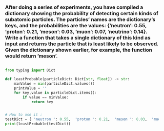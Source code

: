 ### After doing a series of experiments, you have compiled a dictionary showing the probability of detecting certain kinds of subatomic particles. The particles’ names are the dictionary’s keys, and the probabilities are the values: {’neutron’: 0.55, ’proton’: 0.21, ’meson’: 0.03, ’muon’: 0.07, ’neutrino’: 0.14}. Write a function that takes a single dictionary of this kind as input and returns the particle that is least likely to be observed. Given the dictionary shown earlier, for example, the function would return ’meson’.

```python

from typing import Dict

def leastProbable(particleDict: Dict[str, float]) -> str:
    minValue = min(particleDict.values())
    printValue = ''
    for key,value in particleDict.items():
        if value == minValue:
            return key


# How to use it : 
testDict = { 'neutron ': 0.55,  'proton ': 0.21,  'meson ': 0.03,  'muon ': 0.07,  'neutrino ': 0.14}
print(leastProbable(testDict))

```